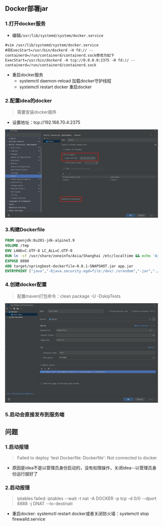 ## Docker部署jar

### 1.打开docker服务

* 编辑`/usr/lib/systemd/system/docker.service`
```shell
#vim /usr/lib/systemd/system/docker.service
#将ExecStart=/usr/bin/dockerd -H fd:// --containerd=/run/containerd/containerd.sock修改为如下
ExecStart=/usr/bin/dockerd -H tcp://0.0.0.0:2375 -H fd:// --containerd=/run/containerd/containerd.sock
```

* 重启docker服务
  * systemctl daemon-reload    加载docker守护线程
  * systemctl restart docker   重启docker

### 2.配置idea的docker
> 需要安装docker插件

* 设置地址：tcp://192.168.70.4:2375

![](img/img.png)

### 3.构建Dockerfile

```dockerfile
FROM openjdk:8u201-jdk-alpine3.9
VOLUME /tmp
ENV LANG=C.UTF-8 LC_ALL=C.UTF-8
RUN ln -sf /usr/share/zoneinfo/Asia/Shanghai /etc/localtime && echo 'Asia/Shanghai' > /etc/timezone
EXPOSE 8080
ADD target/springboot-dockerfile-0.0.1-SNAPSHOT.jar app.jar
ENTRYPOINT ["java","-Djava.security.egd=file:/dev/./urandom","-jar","./app.jar","-C"]
```

### 4.创建docker配置

> 配置maven打包命令：clean package -U -DskipTests

![](img/img_1.png)

### 5.启动会直接发布到服务端


## 问题

### 1.启动报错

> Failed to deploy 'test Dockerfile: Dockerfile': Not connected to docker

* 原因是idea不是以管理员身份启动的，没有权限操作，关闭idea--以管理员身份运行就好了

### 2.启动报错

> iptables failed: iptables --wait -t nat -A DOCKER -p tcp -d 0/0 --dport 8888 -j DNAT --to-destinati

* 重启docker: systemctl restart docker或者关闭防火墙：systemctl stop firewalld.service